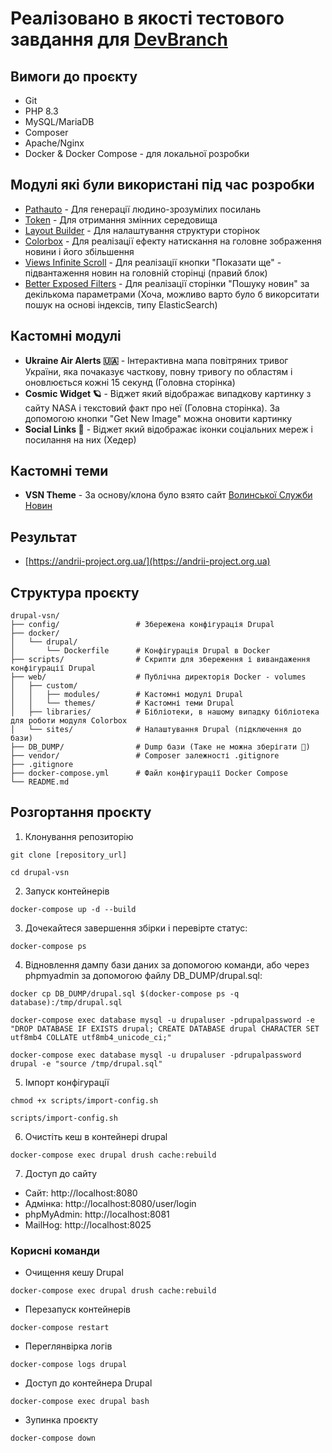 # Реалізовано в якості тестового завдання для [DevBranch](https://devbranch.ua/)

## Вимоги до проєкту
- Git
- PHP 8.3
- MySQL/MariaDB
- Composer
- Apache/Nginx
- Docker & Docker Compose - для локальної розробки

## Модулі які були використані під час розробки
- [Pathauto](https://www.drupal.org/project/pathauto) - Для генерації людино-зрозумілих посилань
- [Token](https://www.drupal.org/project/token) - Для отримання змінних середовища
- [Layout Builder](https://www.drupal.org/docs/8/core/modules/layout-builder) - Для налаштування структури сторінок
- [Colorbox](https://www.drupal.org/docs/extending-drupal/contributed-modules/contributed-module-archive/contrib-modules-for-building-the-site-functionality/media-and-files/advanced-image-management/colorbox) - Для реалізації ефекту натискання на головне зображення новини і його збільшення
- [Views Infinite Scroll](https://www.drupal.org/project/views_infinite_scroll) - Для реалізації кнопки "Показати ще" - підвантаження новин на головній сторінці (правий блок)
- [Better Exposed Filters](https://www.drupal.org/project/better_exposed_filters) - Для реалізації сторінки "Пошуку новин" за декількома параметрами (Хоча, можливо варто було б викорситати пошук на основі індексів, типу ElasticSearch)

## Кастомні модулі
- **Ukraine Air Alerts 🇺🇦** - Інтерактивна мапа повітряних тривог України, яка почаказує часткову, повну тривогу по областям і оновлюється кожні 15 секунд (Головна сторінка)
- **Cosmic Widget 🪐** - Віджет який відображає випадкову картинку з сайту NASA і текстовий факт про неї (Головна сторінка). За допомогою кнопки "Get New Image" можна оновити картинку 
- **Social Links 📱** - Віджет який відображає іконки соціальних мереж і посилання на них (Хедер) 

## Кастомні теми
- **VSN Theme** - За основу/клона було взято сайт [Волинської Служби Новин](https://vsn.ua/)

## Результат
- [https://andrii-project.org.ua/](https://andrii-project.org.ua)

## Структура проєкту
```angular2html
drupal-vsn/
├── config/                 # Збережена конфігурація Drupal
├── docker/
│   └── drupal/
│       └── Dockerfile      # Конфігурація Drupal в Docker
├── scripts/                # Скрипти для збереження і вивандаження конфігурації Drupal
├── web/                    # Публічна директорія Docker - volumes
│   ├── custom/
│   │   ├── modules/        # Кастомні модулі Drupal
│   │   └── themes/         # Кастомні теми Drupal
│   ├── libraries/          # Бібліотеки, в нашому випадку бібліотека для роботи модуля Colorbox
│   └── sites/              # Налаштування Drupal (підключення до бази)
├── DB_DUMP/                # Dump бази (Таке не можна зберігати 🤫)
├── vendor/                 # Composer залежності .gitignore
├── .gitignore
├── docker-compose.yml      # Файл конфігурації Docker Compose
└── README.md
```

## Розгортання проєкту
1. Клонування репозиторію
```angular2html
git clone [repository_url]

cd drupal-vsn
```
2. Запуск контейнерів
```angular2html
docker-compose up -d --build
```
3. Дочекайтеся завершення збірки і перевірте статус:
```angular2html
docker-compose ps
```
4. Відновлення дампу бази даних за допомогою команди, або через phpmyadmin за допомогою файлу DB_DUMP/drupal.sql:
```angular2html
docker cp DB_DUMP/drupal.sql $(docker-compose ps -q database):/tmp/drupal.sql

docker-compose exec database mysql -u drupaluser -pdrupalpassword -e "DROP DATABASE IF EXISTS drupal; CREATE DATABASE drupal CHARACTER SET utf8mb4 COLLATE utf8mb4_unicode_ci;"

docker-compose exec database mysql -u drupaluser -pdrupalpassword drupal -e "source /tmp/drupal.sql"
```
5. Імпорт конфігурації
```angular2html
chmod +x scripts/import-config.sh

scripts/import-config.sh
```
6. Очистіть кеш в контейнері drupal
```angular2html
docker-compose exec drupal drush cache:rebuild
```
7. Доступ до сайту
- Сайт: http://localhost:8080
- Адмінка: http://localhost:8080/user/login
- phpMyAdmin: http://localhost:8081
- MailHog: http://localhost:8025

### Корисні команди
- Очищення кешу Drupal
```angular2html
docker-compose exec drupal drush cache:rebuild
```
- Перезапуск контейнерів
```angular2html
docker-compose restart
```
- Переглянвірка логів
```angular2html
docker-compose logs drupal
```
- Доступ до контейнера Drupal
```angular2html
docker-compose exec drupal bash
```
- Зупинка проєкту
```angular2html
docker-compose down
```